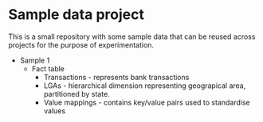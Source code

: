 Sample data project 
=

This is a small repository with some sample data that can be reused across projects for the purpose of experimentation.

- Sample 1
  - Fact table 
    - Transactions - represents bank transactions
    - LGAs - hierarchical dimension representing geograpical area, partitioned by state.
    - Value mappings - contains key/value pairs used to standardise values